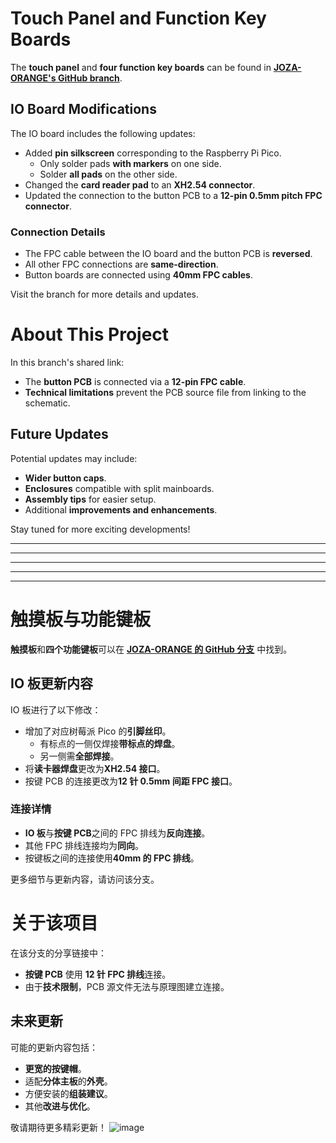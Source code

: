 # Touch Panel and Function Key Boards

The **touch panel** and **four function key boards** can be found in **[JOZA-ORANGE's GitHub branch](https://github.com/JOZA-ORANGE/mai_pico)**.

## IO Board Modifications
The IO board includes the following updates:  
- Added **pin silkscreen** corresponding to the Raspberry Pi Pico.  
  - Only solder pads **with markers** on one side.  
  - Solder **all pads** on the other side.  
- Changed the **card reader pad** to an **XH2.54 connector**.  
- Updated the connection to the button PCB to a **12-pin 0.5mm pitch FPC connector**.  

### Connection Details
- The FPC cable between the IO board and the button PCB is **reversed**.  
- All other FPC connections are **same-direction**.  
- Button boards are connected using **40mm FPC cables**.

Visit the branch for more details and updates.

# About This Project

In this branch's shared link:  
- The **button PCB** is connected via a **12-pin FPC cable**.  
- **Technical limitations** prevent the PCB source file from linking to the schematic.  

## Future Updates
Potential updates may include:  
- **Wider button caps**.  
- **Enclosures** compatible with split mainboards.  
- **Assembly tips** for easier setup.  
- Additional **improvements and enhancements**.

Stay tuned for more exciting developments!


---
---
---
---
---

# 触摸板与功能键板

**触摸板**和**四个功能键板**可以在 **[JOZA-ORANGE 的 GitHub 分支](https://github.com/JOZA-ORANGE/mai_pico)** 中找到。

## IO 板更新内容
IO 板进行了以下修改：  
- 增加了对应树莓派 Pico 的**引脚丝印**。  
  - 有标点的一侧仅焊接**带标点的焊盘**。  
  - 另一侧需**全部焊接**。  
- 将**读卡器焊盘**更改为**XH2.54 接口**。  
- 按键 PCB 的连接更改为**12 针 0.5mm 间距 FPC 接口**。  

### 连接详情
- **IO 板**与**按键 PCB**之间的 FPC 排线为**反向连接**。  
- 其他 FPC 排线连接均为**同向**。  
- 按键板之间的连接使用**40mm 的 FPC 排线**。

更多细节与更新内容，请访问该分支。


# 关于该项目

在该分支的分享链接中：  
- **按键 PCB** 使用 **12 针 FPC 排线**连接。  
- 由于**技术限制**，PCB 源文件无法与原理图建立连接。  

## 未来更新
可能的更新内容包括：  
- **更宽的按键帽**。  
- 适配**分体主板**的**外壳**。  
- 方便安装的**组装建议**。  
- 其他**改进与优化**。

敬请期待更多精彩更新！
![image](https://github.com/user-attachments/assets/51ffc68b-1499-4806-9823-89205f32c6e7)


